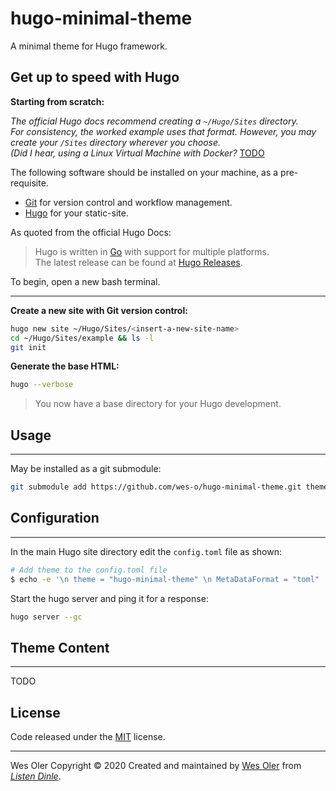 # hugo-minimal-theme

A minimal theme for Hugo framework.

## Get up to speed with Hugo

**Starting from scratch:**  

*The official Hugo docs recommend creating a `~/Hugo/Sites` directory.*  
*For consistency, the worked example uses that format. However, you may create your `/Sites` directory wherever you choose.  
(Did I hear, using a Linux Virtual Machine with Docker?* [TODO](#at)  

The following software should be installed on your machine, as a pre-requisite.  

- [Git](https://git-scm.com/downloads) for version control and workflow management.  
- [Hugo](https://gohugo.io/getting-started/installing/) for your static-site.  

As quoted from the official Hugo Docs:  
> Hugo is written in [Go](https://golang.org/) with support for multiple platforms.  
The latest release can be found at [Hugo Releases](https://github.com/gohugoio/hugo/releases).

To begin, open a new bash terminal.

---

**Create a new site with Git version control:**

```bash
hugo new site ~/Hugo/Sites/<insert-a-new-site-name>
cd ~/Hugo/Sites/example && ls -l
git init
```

**Generate the base HTML:**

```bash
hugo --verbose
```

> You now have a base directory for your Hugo development.  

## Usage

---

May be installed as a git submodule:

```bash
git submodule add https://github.com/wes-o/hugo-minimal-theme.git themes/hugo-minimal-theme
```

## Configuration

---

In the main Hugo site directory edit the `config.toml` file as shown:

```bash
# Add theme to the config.toml file
$ echo -e '\n theme = "hugo-minimal-theme" \n MetaDataFormat = "toml" ' >> config.toml
```

Start the hugo server and ping it for a response:

```bash
hugo server --gc
```

## Theme Content

---

TODO

## License

Code released under the [MIT](https://github.com/wes-o/wes-o.github.io/blob/master/LICENSE) license.

---

Wes Oler Copyright &copy; 2020
Created and maintained by [Wes Oler](https://github.com/wes-o) from *[Listen Dinle](https://github.com/Listen-Dinle)*.
